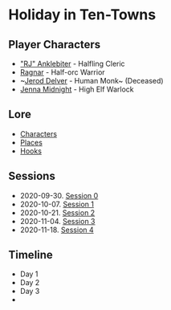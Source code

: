 # Holiday in Ten-Towns

## Player Characters
* ["RJ" Anklebiter](Player_RJ.md) - Halfling Cleric
* [Ragnar](Player_Ragnar.md) - Half-orc Warrior
* ~[Jerod Delver](Player_Jerod.md) - Human Monk~ (Deceased)
* [Jenna Midnight](Player_Jenna.md) - High Elf Warlock

## Lore
* [Characters](Characters.md)
* [Places](Places.md)
* [Hooks](Hooks.md)

## Sessions
* 2020-09-30. [Session 0](Session_0.md)
* 2020-10-07. [Session 1](Session_1.md)
* 2020-10-21. [Session 2](Session_2.md)
* 2020-11-04. [Session 3](Session_3.md)
* 2020-11-18. [Session 4](Session_4.md)

## Timeline
* Day 1
* Day 2
* Day 3
* 
<!--stackedit_data:
eyJoaXN0b3J5IjpbLTU5Mzk3MDk4MywxNDI0NDgxNTIxLC0xMD
QzNzM0NDcsLTIyMjYzNjM4NywtOTUxMTIxNzYxLC0xMDU1MjAz
MTY4LC0zMDc5MTAyNjgsMjExNjEyMzM4MiwtMTIyODMxMDA4MV
19
-->